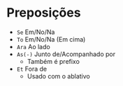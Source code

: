 # Preposições

-   `Se` Em/No/Na
-   `To` Em/No/Na (Em cima)
-   `Ara` Ao lado
-   `As(-)` Junto de/Acompanhado por
    -   Também é prefixo
-   `Et` Fora de
    -   Usado com o ablativo
